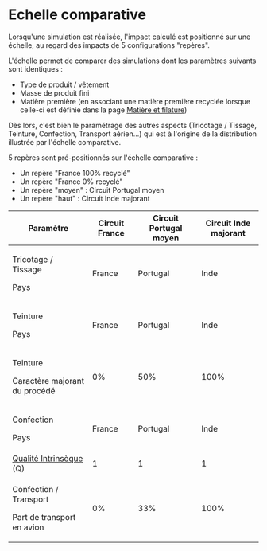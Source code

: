 # Echelle comparative

Lorsqu'une simulation est réalisée, l'impact calculé est positionné sur une échelle, au regard des impacts de 5 configurations "repères".

L'échelle permet de comparer des simulations dont les paramètres suivants sont identiques :

* Type de produit / vêtement
* Masse de produit fini
* Matière première (en associant une matière première recyclée lorsque celle-ci est définie dans la page [Matière et filature](../../../textile/broken-reference/))

Dès lors, c'est bien le paramétrage des autres aspects (Tricotage / Tissage, Teinture, Confection, Transport aérien...) qui est à l'origine de la distribution illustrée par l'échelle comparative.

5 repères sont pré-positionnés sur l'échelle comparative :

* Un repère "France 100% recyclé"
* Un repère "France 0% recyclé"
* Un repère "moyen" : Circuit Portugal moyen
* Un repère "haut" : Circuit Inde majorant

| Paramètre                                                                                                                 | Circuit France | Circuit Portugal moyen | Circuit Inde majorant |
| ------------------------------------------------------------------------------------------------------------------------- | -------------- | ---------------------- | --------------------- |
| <p>Tricotage / Tissage</p><p>Pays</p>                                                                                     | France         | Portugal               | Inde                  |
| <p>Teinture</p><p>Pays</p>                                                                                                | France         | Portugal               | Inde                  |
| <p>Teinture</p><p>Caractère majorant du procédé</p>                                                                       | 0%             | 50%                    | 100%                  |
| <p>Confection</p><p>Pays</p>                                                                                              | France         | Portugal               | Inde                  |
| [Qualité Intrinsèque](../../../textile/cycle-de-vie-des-produits-textiles/etape-6-utilisation.md#qualite-intrinseque) (Q) | 1              | 1                      | 1                     |
| <p>Confection / Transport</p><p>Part de transport en avion</p>                                                            | 0%             | 33%                    | 100%                  |
